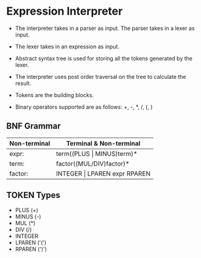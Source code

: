 # Expression Interpreter
* The interpreter takes in a parser as input. The parser takes in a lexer as input. 
* The lexer takes in an expression as input. 
  
* Abstract syntax tree is used for
storing all the tokens generated by the lexer. 
  
* The interpreter uses post order traversal on the tree
to calculate the result.

* Tokens are the building blocks. 
* Binary operators supported are as follows: +, -, *, /, (, )

## BNF Grammar
Non-terminal  | Terminal & Non-terminal
------------- | -------------
expr: | term((PLUS \| MINUS)term)*
term: | factor((MUL/DIV)factor)*
factor: | INTEGER \| LPAREN expr RPAREN

## TOKEN Types
* PLUS (+)
* MINUS (-)
* MUL (*)
* DIV (/)
* INTEGER
* LPAREN ('(')
* RPAREN (')')


 
